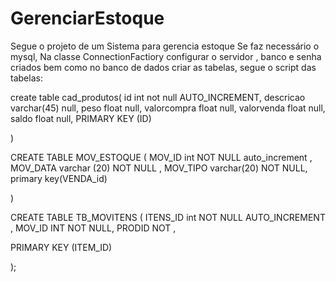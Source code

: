 # GerenciarEstoque

Segue o projeto de um Sistema para gerencia estoque
Se faz necessário o mysql,
Na classe ConnectionFactiory configurar o servidor , banco e senha criados
bem como no banco de dados criar as tabelas, segue o script das tabelas:


create table cad_produtos(
id int not null AUTO_INCREMENT,
descricao varchar(45) null,
peso float null,
valorcompra float null,
valorvenda float null,
saldo float null,
PRIMARY KEY (ID)


)




CREATE TABLE MOV_ESTOQUE (
	MOV_ID int NOT NULL auto_increment ,
	MOV_DATA varchar (20) NOT  NULL ,
  MOV_TIPO varchar(20) NOT NULL,
	primary key(VENDA_id)
	
	
) 


CREATE TABLE TB_MOVITENS (
	ITENS_ID int NOT NULL AUTO_INCREMENT ,
  MOV_ID INT NOT NULL,
  PRODID NOT ,
	
PRIMARY KEY (ITEM_ID)	
	
);
